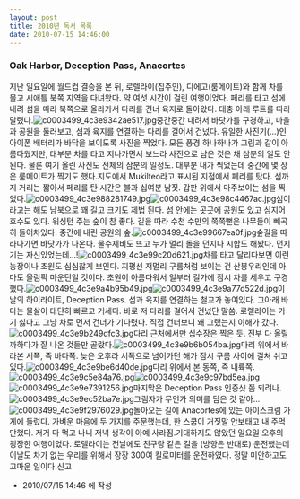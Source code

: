 ```yaml
---
layout: post
title: 2010년 독서 목록
date: 2010-07-15 14:46:00
---
```


### Oak Harbor, Deception Pass, Anacortes


지난 일요일에 월드컵 결승을 본 뒤, 로렐라이(집주인), 디에고(룸메이트)와 함께 차를 몰고 시애틀 북쪽 지역을 다녀왔다. 약 여섯 시간이 걸린 여행이었다. 페리를 타고 섬에 내려 섬을 따라 북쪽으로 올라가서 다리를 건너 육지로 돌아왔다. 대충 아래 루트를 따라 달렸다.![c0003499_4c3e9342ae517.jpg](201007151446/c0003499_4c3e9342ae517.jpg)중간중간 내려서 바닷가를 구경하고, 마을과 공원을 둘러보고, 섬과 육지를 연결하는 다리를 걸어서 건넜다. 유일한 사진기(...)인 아이폰 배터리가 바닥을 보이도록 사진을 찍었다. 모든 풍경 하나하나가 그림과 같이 아름다웠지만, 대부분 차를 타고 지나가면서 보느라 사진으로 남은 것은 채 삼분의 일도 안된다. 물론 여기 올린 사진도 전체의 삼분의 일정도. 대부분 내가 찍었는데 중간에 몇 장은 룸메이트가 찍기도 했다.지도에서 Mukilteo라고 표시된 지점에서 페리를 탔다. 섬까지 거리는 짧아서 페리를 탄 시간은 불과 십여분 남짓. 갑판 위에서 마주보이는 섬을 찍었다.![c0003499_4c3e988281749.jpg](201007151446/c0003499_4c3e988281749.jpg)![c0003499_4c3e98c4467ac.jpg](201007151446/c0003499_4c3e98c4467ac.jpg)섬이라고는 해도 남북으로 꽤 길고 크기도 제법 된다. 섬 안에는 곳곳에 공원도 있고 심지어 호수도 있다. 워싱턴 주는 숲이 참 좋다. 길을 따라 수천 수만의 쭉쭉뻗은 나무들이 빼곡히 들어차있다. 중간에 내린 공원의 숲.![c0003499_4c3e99667ea0f.jpg](201007151446/c0003499_4c3e99667ea0f.jpg)숲길을 따라나가면 바닷가가 나온다. 물수제비도 뜨고 누가 멀리 돌을 던지나 시합도 해봤다. 던지기는 자신있었는데...!![c0003499_4c3e99c20d621.jpg](201007151446/c0003499_4c3e99c20d621.jpg)차를 타고 달리다보면 이런 농장이나 초원도 심심찮게 보인다. 지평선 저멀리 구름처럼 보이는 건 산봉우리인데 아마도 올림픽 마운틴일 것이다. 초원이 아름다워서 일부러 길가에 잠시 차를 세우고 구경했다.![c0003499_4c3e9a4b95b49.jpg](201007151446/c0003499_4c3e9a4b95b49.jpg)![c0003499_4c3e9a77d522d.jpg](201007151446/c0003499_4c3e9a77d522d.jpg)이날의 하이라이트, Deception Pass. 섬과 육지를 연결하는 철교가 놓여있다. 그아래 바다는 물살이 대단히 빠르고 거세다. 바로 저 다리를 걸어서 건넜단 말씀. 로렐라이는 가기 싫다고 그냥 차로 먼저 건너가 기다렸다. 직접 건너보니 왜 그랬는지 이해가 갔다.![c0003499_4c3e9b249dfc3.jpg](201007151446/c0003499_4c3e9b249dfc3.jpg)다리 근처에서만 십수장은 찍은 듯. 전부 다 올릴까하다가 잘 나온 것들만 골랐다.![c0003499_4c3e9b6b054ba.jpg](201007151446/c0003499_4c3e9b6b054ba.jpg)다리 위에서 바라본 서쪽, 즉 바다쪽. 늦은 오후라 서쪽으로 넘어가던 해가 잠시 구름 사이에 걸쳐 쉬고 있다.![c0003499_4c3e9be6d40de.jpg](201007151446/c0003499_4c3e9be6d40de.jpg)다리 위에서 본 동쪽, 즉 내륙쪽.![c0003499_4c3e9c5e84a76.jpg](201007151446/c0003499_4c3e9c5e84a76.jpg)![c0003499_4c3e9c97bd5ea.jpg](201007151446/c0003499_4c3e9c97bd5ea.jpg)![c0003499_4c3e9e7391256.jpg](201007151446/c0003499_4c3e9e7391256.jpg)마지막은 Deception Pass 인증샷 쯤 되려나.![c0003499_4c3e9ec52ba7e.jpg](201007151446/c0003499_4c3e9ec52ba7e.jpg)그림자가 무언가 의미를 담은 것 같아...![c0003499_4c3e9f2976029.jpg](201007151446/c0003499_4c3e9f2976029.jpg)돌아오는 길에 Anacortes에 있는 아이스크림 가게에 들렀다. 가벼운 마음에 두 가지를 주문했는데, 한 스쿱이 거짓말 안보태고 내 주먹만했다. 저거 다 먹고 나니 저녁 생각이 아예 사라짐.기대하지도 않았던 일요일 오후의 굉장한 여행이었다. 로렐라이는 전날에도 친구랑 같은 길을 (방향은 반대로) 운전했는데 이날도 차가 없는 우리를 위해서 장장 300여 킬로미터를 운전하였다. 정말 미안하고도 고마운 일이다.신고


- 2010/07/15 14:46 에 작성